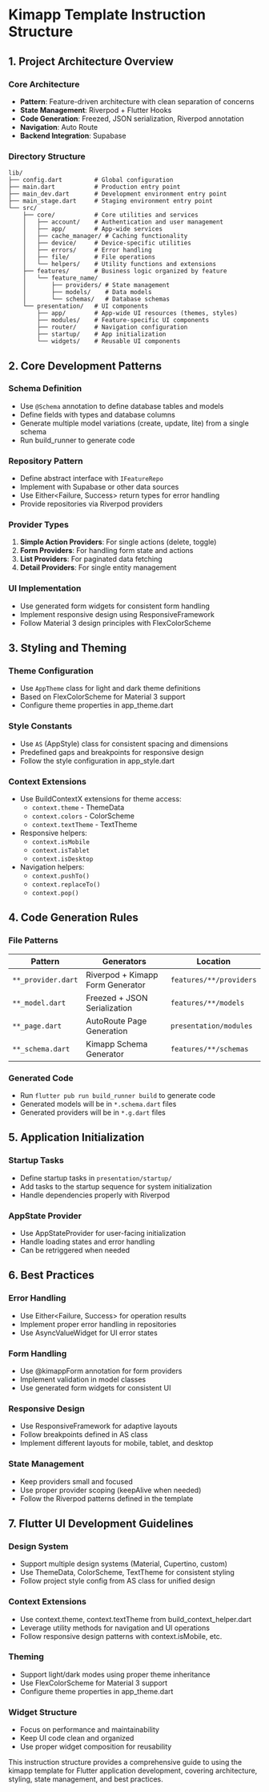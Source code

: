 # Kimapp Template Instruction Structure

## 1. Project Architecture Overview

### Core Architecture
- **Pattern**: Feature-driven architecture with clean separation of concerns
- **State Management**: Riverpod + Flutter Hooks
- **Code Generation**: Freezed, JSON serialization, Riverpod annotation
- **Navigation**: Auto Route
- **Backend Integration**: Supabase

### Directory Structure
```
lib/
├── config.dart         # Global configuration
├── main.dart           # Production entry point
├── main_dev.dart       # Development environment entry point
├── main_stage.dart     # Staging environment entry point
└── src/
    ├── core/           # Core utilities and services
    │   ├── account/    # Authentication and user management
    │   ├── app/        # App-wide services
    │   ├── cache_manager/ # Caching functionality
    │   ├── device/     # Device-specific utilities
    │   ├── errors/     # Error handling
    │   ├── file/       # File operations
    │   └── helpers/    # Utility functions and extensions
    ├── features/       # Business logic organized by feature
    │   └── feature_name/
    │       ├── providers/ # State management
    │       ├── models/    # Data models
    │       └── schemas/   # Database schemas
    └── presentation/   # UI components
        ├── app/        # App-wide UI resources (themes, styles)
        ├── modules/    # Feature-specific UI components
        ├── router/     # Navigation configuration
        ├── startup/    # App initialization
        └── widgets/    # Reusable UI components
```

## 2. Core Development Patterns

### Schema Definition
- Use `@Schema` annotation to define database tables and models
- Define fields with types and database columns
- Generate multiple model variations (create, update, lite) from a single schema
- Run build_runner to generate code

### Repository Pattern
- Define abstract interface with `IFeatureRepo`
- Implement with Supabase or other data sources
- Use Either<Failure, Success> return types for error handling
- Provide repositories via Riverpod providers

### Provider Types
1. **Simple Action Providers**: For single actions (delete, toggle)
2. **Form Providers**: For handling form state and actions
3. **List Providers**: For paginated data fetching
4. **Detail Providers**: For single entity management

### UI Implementation
- Use generated form widgets for consistent form handling
- Implement responsive design using ResponsiveFramework
- Follow Material 3 design principles with FlexColorScheme

## 3. Styling and Theming

### Theme Configuration
- Use `AppTheme` class for light and dark theme definitions
- Based on FlexColorScheme for Material 3 support
- Configure theme properties in app_theme.dart

### Style Constants
- Use `AS` (AppStyle) class for consistent spacing and dimensions
- Predefined gaps and breakpoints for responsive design
- Follow the style configuration in app_style.dart

### Context Extensions
- Use BuildContextX extensions for theme access:
  - `context.theme` - ThemeData
  - `context.colors` - ColorScheme
  - `context.textTheme` - TextTheme
- Responsive helpers:
  - `context.isMobile`
  - `context.isTablet`
  - `context.isDesktop`
- Navigation helpers:
  - `context.pushTo()`
  - `context.replaceTo()`
  - `context.pop()`

## 4. Code Generation Rules

### File Patterns
| Pattern | Generators | Location |
|---------|------------|----------|
| `**_provider.dart` | Riverpod + Kimapp Form Generator | `features/**/providers` |
| `**_model.dart` | Freezed + JSON Serialization | `features/**/models` |
| `**_page.dart` | AutoRoute Page Generation | `presentation/modules` |
| `**_schema.dart` | Kimapp Schema Generator | `features/**/schemas` |

### Generated Code
- Run `flutter pub run build_runner build` to generate code
- Generated models will be in `*.schema.dart` files
- Generated providers will be in `*.g.dart` files

## 5. Application Initialization

### Startup Tasks
- Define startup tasks in `presentation/startup/`
- Add tasks to the startup sequence for system initialization
- Handle dependencies properly with Riverpod

### AppState Provider
- Use AppStateProvider for user-facing initialization
- Handle loading states and error handling
- Can be retriggered when needed

## 6. Best Practices

### Error Handling
- Use Either<Failure, Success> for operation results
- Implement proper error handling in repositories
- Use AsyncValueWidget for UI error states

### Form Handling
- Use @kimappForm annotation for form providers
- Implement validation in model classes
- Use generated form widgets for consistent UI

### Responsive Design
- Use ResponsiveFramework for adaptive layouts
- Follow breakpoints defined in AS class
- Implement different layouts for mobile, tablet, and desktop

### State Management
- Keep providers small and focused
- Use proper provider scoping (keepAlive when needed)
- Follow the Riverpod patterns defined in the template

## 7. Flutter UI Development Guidelines

### Design System
- Support multiple design systems (Material, Cupertino, custom)
- Use ThemeData, ColorScheme, TextTheme for consistent styling
- Follow project style config from AS class for unified design

### Context Extensions
- Use context.theme, context.textTheme from build_context_helper.dart
- Leverage utility methods for navigation and UI operations
- Follow responsive design patterns with context.isMobile, etc.

### Theming
- Support light/dark modes using proper theme inheritance
- Use FlexColorScheme for Material 3 support
- Configure theme properties in app_theme.dart

### Widget Structure
- Focus on performance and maintainability
- Keep UI code clean and organized
- Use proper widget composition for reusability

This instruction structure provides a comprehensive guide to using the kimapp template for Flutter application development, covering architecture, styling, state management, and best practices.
